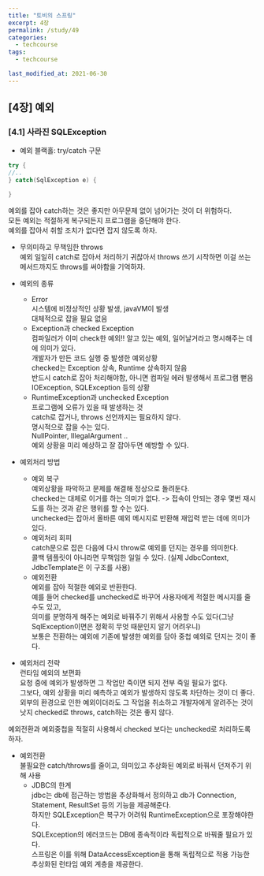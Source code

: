 ```yaml
---
title: "토비의 스프링"
excerpt: 4장
permalink: /study/49
categories:
  - techcourse
tags:
  - techcourse

last_modified_at: 2021-06-30  
---  
```


## [4장] 예외  

### [4.1] 사라진 SQLException  
- 예외 블랙홀: try/catch 구문  
```java
try {
//..
} catch(SqlException e) {

}
```  
예외를 잡아 catch하는 것은 좋지만 아무문제 없이 넘어가는 것이 더 위험하다.  
모든 예외는 적절하게 복구되든지 프로그램을 중단해야 한다.  
예외를 잡아서 취할 조치가 없다면 잡지 않도록 하자.  

- 무의미하고 무책임한 throws  
예외 일일히 catch로 잡아서 처리하기 귀찮아서 throws 쓰기 시작하면 이걸 쓰는 메서드까지도 throws를 써야함을 기억하자.  

- 예외의 종류  
    - Error  
    시스템에 비정상적인 상황 발생, javaVM이 발생  
    대체적으로 잡을 필요 없음  
    - Exception과 checked Exception  
    컴파일러가 이미 check한 예외!! 알고 있는 예외, 일어날거라고 명시해주는 데에 의미가 있다.  
    개발자가 만든 코드 실행 중 발생한 예외상황  
    checked는 Exception 상속, Runtime 상속하지 않음  
    반드시 catch로 잡아 처리해야함, 아니면 컴파일 에러 발생해서 프로그램 뻗음  
    IOException, SQLException 등의 상황  
    - RuntimeException과 unchecked Exception  
    프로그램에 오류가 있을 때 발생하는 것  
    catch로 잡거나, throws 선언까지는 필요하지 않다.  
    명시적으로 잡을 수는 있다.  
    NullPointer, IllegalArgument ..  
    예외 상황을 미리 예상하고 잘 잡아두면 예방할 수 있다.  

- 예외처리 방법  
    - 예외 복구  
    예외상황을 파악하고 문제를 해결해 정상으로 돌려둔다.  
    checked는 대체로 이거를 하는 의미가 없다. -> 접속이 안되는 경우 몇번 재시도를 하는 것과 같은 행위를 할 수는 있다.  
    unchecked는 잡아서 올바른 예외 메시지로 반환해 재입력 받는 데에 의미가 있다.  
    - 예외처리 회피  
    catch문으로 잡은 다음에 다시 throw로 예외를 던지는 경우를 의미한다.  
    콜백 템플릿이 아니라면 무책임한 일일 수 있다. (실제 JdbcContext, JdbcTemplate은 이 구조를 사용)  
    - 예외전환  
    예외를 잡아 적절한 예외로 반환한다.  
    예를 들어 checked를 unchecked로 바꾸어 사용자에게 적절한 메시지를 줄 수도 있고,  
    의미를 분명하게 해주는 예외로 바꿔주기 위해서 사용할 수도 있다(그냥 SqlException이면은 정확히 무엇 때문인지 알기 어려우니)  
    보통은 전환하는 예외에 기존에 발생한 예외를 담아 중첩 예외로 던지는 것이 좋다.  

- 예외처리 전략  
런타임 예외의 보편화  
요청 중에 예외가 발생하면 그 작업만 죽이면 되지 전부 죽일 필요가 없다.  
그보다, 예외 상황을 미리 예측하고 예외가 발생하지 않도록 차단하는 것이 더 좋다.  
외부의 환경으로 인한 예외이더라도 그 작업을 취소하고 개발자에게 알려주는 것이 낫지 checked로 throws, catch하는 것은 좋지 않다.  

예외전환과 예외중첩을 적절히 사용해서 checked 보다는 unchecked로 처리하도록 하자.  

- 예외전환  
불필요한 catch/throws를 줄이고, 의미있고 추상화된 예외로 바꿔서 던져주기 위해 사용  
    - JDBC의 한계  
    jdbc는 db에 접근하는 방법을 추상화해서 정의하고 db가 Connection, Statement, ResultSet 등의 기능을 제공해준다.  
    하지만 SQLException은 복구가 어려워 RuntimeException으로 포장해야한다.  
    SQLException의 에러코드는 DB에 종속적이라 독립적으로 바꿔줄 필요가 있다.  
    스프링은 이를 위해 DataAccessException을 통해 독립적으로 적용 가능한 추상화된 런타임 예외 계층을 제공한다.  

